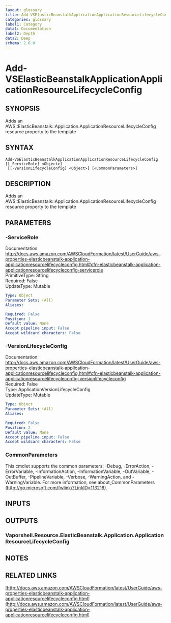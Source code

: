 ```yaml
---
layout: glossary
title: Add-VSElasticBeanstalkApplicationApplicationResourceLifecycleConfig
categories: glossary
label1: Category
data1: Documentation
label2: Depth
data2: Deep
schema: 2.0.0
---
```


# Add-VSElasticBeanstalkApplicationApplicationResourceLifecycleConfig

## SYNOPSIS
Adds an AWS::ElasticBeanstalk::Application.ApplicationResourceLifecycleConfig resource property to the template

## SYNTAX

```
Add-VSElasticBeanstalkApplicationApplicationResourceLifecycleConfig [[-ServiceRole] <Object>]
 [[-VersionLifecycleConfig] <Object>] [<CommonParameters>]
```

## DESCRIPTION
Adds an AWS::ElasticBeanstalk::Application.ApplicationResourceLifecycleConfig resource property to the template

## PARAMETERS

### -ServiceRole
Documentation: http://docs.aws.amazon.com/AWSCloudFormation/latest/UserGuide/aws-properties-elasticbeanstalk-application-applicationresourcelifecycleconfig.html#cfn-elasticbeanstalk-application-applicationresourcelifecycleconfig-servicerole    
PrimitiveType: String    
Required: False    
UpdateType: Mutable

```yaml
Type: Object
Parameter Sets: (All)
Aliases:

Required: False
Position: 1
Default value: None
Accept pipeline input: False
Accept wildcard characters: False
```

### -VersionLifecycleConfig
Documentation: http://docs.aws.amazon.com/AWSCloudFormation/latest/UserGuide/aws-properties-elasticbeanstalk-application-applicationresourcelifecycleconfig.html#cfn-elasticbeanstalk-application-applicationresourcelifecycleconfig-versionlifecycleconfig    
Required: False    
Type: ApplicationVersionLifecycleConfig    
UpdateType: Mutable

```yaml
Type: Object
Parameter Sets: (All)
Aliases:

Required: False
Position: 2
Default value: None
Accept pipeline input: False
Accept wildcard characters: False
```

### CommonParameters
This cmdlet supports the common parameters: -Debug, -ErrorAction, -ErrorVariable, -InformationAction, -InformationVariable, -OutVariable, -OutBuffer, -PipelineVariable, -Verbose, -WarningAction, and -WarningVariable.
For more information, see about_CommonParameters (http://go.microsoft.com/fwlink/?LinkID=113216).

## INPUTS

## OUTPUTS

### Vaporshell.Resource.ElasticBeanstalk.Application.ApplicationResourceLifecycleConfig

## NOTES

## RELATED LINKS

[http://docs.aws.amazon.com/AWSCloudFormation/latest/UserGuide/aws-properties-elasticbeanstalk-application-applicationresourcelifecycleconfig.html](http://docs.aws.amazon.com/AWSCloudFormation/latest/UserGuide/aws-properties-elasticbeanstalk-application-applicationresourcelifecycleconfig.html)


